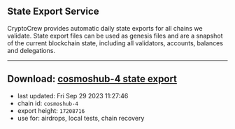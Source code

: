 ## State Export Service
CryptoCrew provides automatic daily state exports for all chains we validate. State export files can be used as genesis files and are a snapshot of the current blockchain state, including all validators, accounts, balances and delegations.

---
**Download: [cosmoshub-4 state export](https://dl.ccvalidators.com/SERVICE/cosmoshub/cosmoshub-4_export_17208716.json)**
---

- last updated: Fri Sep 29 2023 11:27:46
- chain id: `cosmoshub-4`
- export height: `17208716`
- use for: airdrops, local tests, chain recovery
